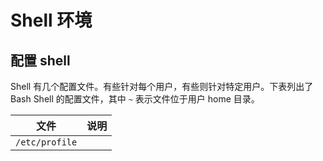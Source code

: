 # Shell 环境

## 配置 shell

Shell 有几个配置文件。有些针对每个用户，有些则针对特定用户。下表列出了 Bash Shell 的配置文件，其中 `~` 表示文件位于用户 home 目录。

|文件|说明|
---|---
`/etc/profile`|

